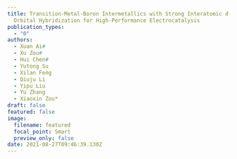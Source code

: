 ```yaml
---
title: Transition-Metal-Boron Intermetallics with Strong Interatomic d-sp
  Orbital Hybridization for High-Performance Electrocatalysis
publication_types:
  - "0"
authors:
  - Xuan Ai#
  - Xu Zou#
  - Hui Chen#
  - Yutong Su
  - Xilan Feng
  - Qiuju Li
  - Yipu Liu
  - Yu Zhang
  - Xiaoxin Zou*
draft: false
featured: false
image:
  filename: featured
  focal_point: Smart
  preview_only: false
date: 2021-08-27T09:46:39.130Z
---
```

